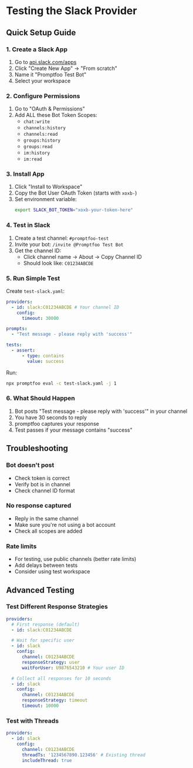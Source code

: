 # Testing the Slack Provider

## Quick Setup Guide

### 1. Create a Slack App

1. Go to [api.slack.com/apps](https://api.slack.com/apps)
2. Click "Create New App" → "From scratch"
3. Name it "Promptfoo Test Bot"
4. Select your workspace

### 2. Configure Permissions

1. Go to "OAuth & Permissions"
2. Add ALL these Bot Token Scopes:
   - `chat:write`
   - `channels:history`
   - `channels:read`
   - `groups:history`
   - `groups:read`
   - `im:history`
   - `im:read`

### 3. Install App

1. Click "Install to Workspace"
2. Copy the Bot User OAuth Token (starts with `xoxb-`)
3. Set environment variable:
   ```bash
   export SLACK_BOT_TOKEN="xoxb-your-token-here"
   ```

### 4. Test in Slack

1. Create a test channel: `#promptfoo-test`
2. Invite your bot: `/invite @Promptfoo Test Bot`
3. Get the channel ID:
   - Click channel name → About → Copy Channel ID
   - Should look like: `C01234ABCDE`

### 5. Run Simple Test

Create `test-slack.yaml`:

```yaml
providers:
  - id: slack:C01234ABCDE # Your channel ID
    config:
      timeout: 30000

prompts:
  - "Test message - please reply with 'success'"

tests:
  - assert:
      - type: contains
        value: success
```

Run:

```bash
npx promptfoo eval -c test-slack.yaml -j 1
```

### 6. What Should Happen

1. Bot posts "Test message - please reply with 'success'" in your channel
2. You have 30 seconds to reply
3. promptfoo captures your response
4. Test passes if your message contains "success"

## Troubleshooting

### Bot doesn't post

- Check token is correct
- Verify bot is in channel
- Check channel ID format

### No response captured

- Reply in the same channel
- Make sure you're not using a bot account
- Check all scopes are added

### Rate limits

- For testing, use public channels (better rate limits)
- Add delays between tests
- Consider using test workspace

## Advanced Testing

### Test Different Response Strategies

```yaml
providers:
  # First response (default)
  - id: slack:C01234ABCDE

  # Wait for specific user
  - id: slack
    config:
      channel: C01234ABCDE
      responseStrategy: user
      waitForUser: U9876543210 # Your user ID

  # Collect all responses for 10 seconds
  - id: slack
    config:
      channel: C01234ABCDE
      responseStrategy: timeout
      timeout: 10000
```

### Test with Threads

```yaml
providers:
  - id: slack
    config:
      channel: C01234ABCDE
      threadTs: '1234567890.123456' # Existing thread
      includeThread: true
```
